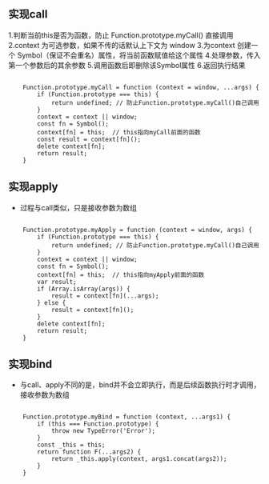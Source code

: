 ## 实现call

1.判断当前this是否为函数，防止 Function.prototype.myCall() 直接调用
2.context 为可选参数，如果不传的话默认上下文为 window
3.为context 创建一个 Symbol（保证不会重名）属性，将当前函数赋值给这个属性
4.处理参数，传入第一个参数后的其余参数
5.调用函数后即删除该Symbol属性
6.返回执行结果

```

	Function.prototype.myCall = function (context = window, ...args) {
		if (Function.prototype === this) {
			return undefined; // 防止Function.prototype.myCall()自己调用
		}
		context = context || window;
		const fn = Symbol();
		context[fn] = this;  // this指向myCall前面的函数
		const result = context[fn]();
		delete context[fn];
		return result;
	}
```

## 实现apply

- 过程与call类似，只是接收参数为数组

```

	Function.prototype.myApply = function (context = window, args) {
		if (Function.prototype === this) {
			return undefined; // 防止Function.prototype.myCall()自己调用
		}
		context = context || window;
		const fn = Symbol();
		context[fn] = this;  // this指向myApply前面的函数
		var result;
		if (Array.isArray(args)) {
			result = context[fn](...args);
		} else {
			result = context[fn]();
		}
		delete context[fn];
		return result;
	}
``` 

## 实现bind

- 与call、apply不同的是，bind并不会立即执行，而是后续函数执行时才调用，接收参数为数组

```

	Function.prototype.myBind = function (context, ...args1) {
		if (this === Function.prototype) {
			throw new TypeError('Error');
		}
		const _this = this;
		return function F(...args2) {
			return _this.apply(context, args1.concat(args2));
		}
	}
```
